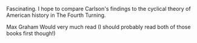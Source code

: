 Fascinating. I hope to compare Carlson's findings to the cyclical theory of American history in The Fourth Turning.

Max Graham Would very much read (I should probably read both of those books first though!)
